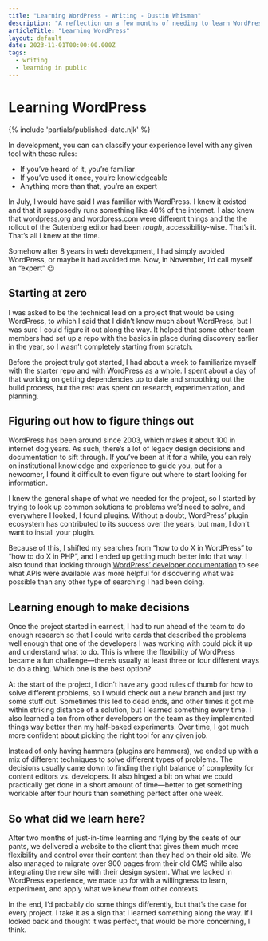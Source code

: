 ```yaml
---
title: "Learning WordPress - Writing - Dustin Whisman"
description: "A reflection on a few months of needing to learn WordPress very quickly."
articleTitle: "Learning WordPress"
layout: default
date: 2023-11-01T00:00:00.000Z
tags:
  - writing
  - learning in public
---
```


# Learning WordPress

{% include 'partials/published-date.njk' %}

In development, you can can classify your experience level with any given tool with these rules:

- If you’ve heard of it, you’re familiar
- If you’ve used it once, you’re knowledgeable
- Anything more than that, you’re an expert

In July, I would have said I was familiar with WordPress. I knew it existed and that it supposedly runs something like 40% of the internet. I also knew that [wordpress.org](https://wordpress.org) and [wordpress.com](https://wordpress.com) were different things and the the rollout of the Gutenberg editor had been _rough_, accessibility-wise. That’s it. That’s all I knew at the time.

Somehow after 8 years in web development, I had simply avoided WordPress, or maybe it had avoided me. Now, in November, I’d call myself an “expert” 😉

## Starting at zero

I was asked to be the technical lead on a project that would be using WordPress, to which I said that I didn’t know much about WordPress, but I was sure I could figure it out along the way. It helped that some other team members had set up a repo with the basics in place during discovery earlier in the year, so I wasn’t completely starting from scratch.

Before the project truly got started, I had about a week to familiarize myself with the starter repo and with WordPress as a whole. I spent about a day of that working on getting dependencies up to date and smoothing out the build process, but the rest was spent on research, experimentation, and planning.

## Figuring out how to figure things out

WordPress has been around since 2003, which makes it about 100 in internet dog years. As such, there’s a lot of legacy design decisions and documentation to sift through. If you’ve been at it for a while, you can rely on institutional knowledge and experience to guide you, but for a newcomer, I found it difficult to even figure out where to start looking for information.

I knew the general shape of what we needed for the project, so I started by trying to look up common solutions to problems we’d need to solve, and everywhere I looked, I found plugins. Without a doubt, WordPress’ plugin ecosystem has contributed to its success over the years, but man, I don’t want to install your plugin.

Because of this, I shifted my searches from “how to do X in WordPress” to “how to do X in PHP”, and I ended up getting much better info that way. I also found that looking through [WordPress’ developer documentation](https://developer.wordpress.org/) to see what APIs were available was more helpful for discovering what was possible than any other type of searching I had been doing.

## Learning enough to make decisions

Once the project started in earnest, I had to run ahead of the team to do enough research so that I could write cards that described the problems well enough that one of the developers I was working with could pick it up and understand what to do. This is where the flexibility of WordPress became a fun challenge—there’s usually at least three or four different ways to do a thing. Which one is the best option?

At the start of the project, I didn’t have any good rules of thumb for how to solve different problems, so I would check out a new branch and just try some stuff out. Sometimes this led to dead ends, and other times it got me within striking distance of a solution, but I learned something every time. I also learned a ton from other developers on the team as they implemented things way better than my half-baked experiments. Over time, I got much more confident about picking the right tool for any given job.

Instead of only having hammers (plugins are hammers), we ended up with a mix of different techniques to solve different types of problems. The decisions usually came down to finding the right balance of complexity for content editors vs. developers. It also hinged a bit on what we could practically get done in a short amount of time—better to get something workable after four hours than something perfect after one week.

## So what did we learn here?

After two months of just-in-time learning and flying by the seats of our pants, we delivered a website to the client that gives them much more flexibility and control over their content than they had on their old site. We also managed to migrate over 900 pages from their old CMS while also integrating the new site with their design system. What we lacked in WordPress experience, we made up for with a willingness to learn, experiment, and apply what we knew from other contexts.

In the end, I’d probably do some things differently, but that’s the case for every project. I take it as a sign that I learned something along the way. If I looked back and thought it was perfect, that would be more concerning, I think.
